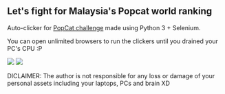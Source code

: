 ## Let's fight for Malaysia's Popcat world ranking
 
Auto-clicker for <a href="https://popcat.click/" target="_blank">PopCat challenge</a> made using Python 3 + Selenium.

You can open unlimited browsers to run the clickers until you drained your PC's CPU :P

<img src="https://i.imgur.com/xuvErqk.png">

<img src="https://i.imgur.com/2P8zsd2.png">

DICLAIMER: The author is not responsible for any loss or damage of your personal assets including your laptops, PCs and brain XD
